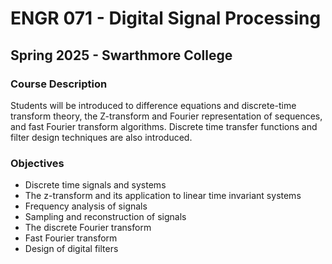 # ENGR 071 - Digital Signal Processing
## Spring 2025 - Swarthmore College
### Course Description
Students will be introduced to difference equations and discrete-time transform theory, the Z-transform and Fourier representation of sequences, and fast Fourier transform algorithms. Discrete time transfer functions and filter design techniques are also introduced. 
### Objectives
-  Discrete time signals and systems
- The z-transform and its application to linear time invariant systems
- Frequency analysis of signals
- Sampling and reconstruction of signals
- The discrete Fourier transform
- Fast Fourier transform
- Design of digital filters
